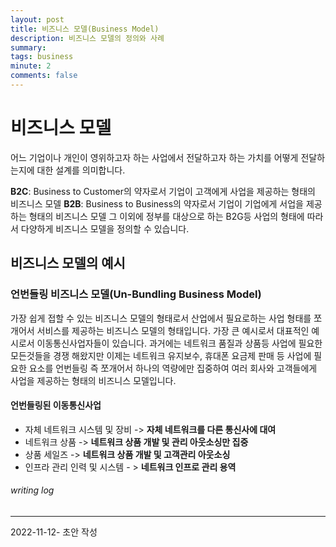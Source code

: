 ```yaml
---
layout: post
title: 비즈니스 모델(Business Model)
description: 비즈니스 모델의 정의와 사례
summary: 
tags: business
minute: 2
comments: false
---
```


# 비즈니스 모델
어느 기업이나 개인이 영위하고자 하는 사업에서 전달하고자 하는 가치를 어떻게 전달하는지에 대한 설계를 의미합니다.

**B2C**: Business to Customer의 약자로서 기업이 고객에게 사업을 제공하는 형태의 비즈니스 모델
**B2B**: Business to Business의 약자로서 기업이 기업에게 서업을 제공하는 형태의 비즈니스 모델
그 이외에 정부를 대상으로 하는 B2G등 사업의 형태에 따라서 다양하게 비즈니스 모델을 정의할 수 있습니다.


## 비즈니스 모델의 예시

### 언번들링 비즈니스 모델(Un-Bundling Business Model)
가장 쉽게 접할 수 있는 비즈니스 모델의 형태로서 산업에서 필요로하는 사업 형태를 쪼개어서 서비스를 제공하는 비즈니스 모델의 형태입니다. 가장 큰 예시로서 대표적인 예시로서 이동통신사업자들이 있습니다. 과거에는 네트워크 품질과 상품등 사업에 필요한 모든것들을 경쟁 해왔지만 이제는 네트워크 유지보수, 휴대폰 요금제 판매 등 사업에 필요한 요소를 언번들링 즉 쪼개어서 하나의 역량에만 집중하여 여러 회사와 고객들에게 사업을 제공하는 형태의 비즈니스 모델입니다. 

#### 언번들링된 이동통신사업
- 자체 네트워크 시스템 및 장비 -> **자체 네트워크를 다른 통신사에 대여**
- 네트워크 상품 -> **네트워크 상품 개발 및 관리 아웃소싱만 집중**
- 상품 세일즈 -> **네트워크 상품 개발 및 고객관리 아웃소싱**
- 인프라 관리 인력 및 시스템 - > **네트워크 인프로 관리 용역**








###### writing log
----
2022-11-12- 초안 작성